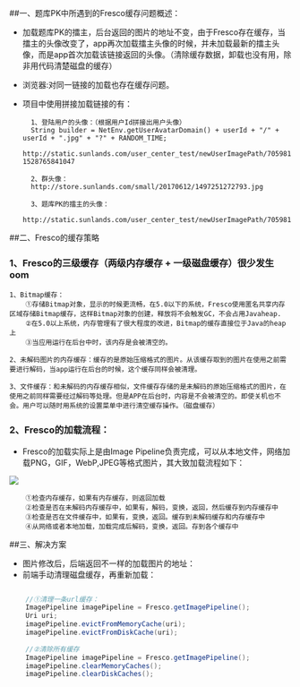##一、题库PK中所遇到的Fresco缓存问题概述：
- 加载题库PK的擂主，后台返回的图片的地址不变，由于Fresco存在缓存，当擂主的头像改变了，app再次加载擂主头像的时候，并未加载最新的擂主头像，而是app首次加载该链接返回的头像。（清除缓存数据，卸载也没有用，除非用代码清楚磁盘的缓存）

- 浏览器:对同一链接的加载也存在缓存问题。

- 项目中使用拼接加载链接的有：

		1、登陆用户的头像：（根据用户Id拼接出用户头像）
		String builder = NetEnv.getUserAvatarDomain() + userId + "/" + userId + ".jpg" + "?" + RANDOM_TIME;
		http://static.sunlands.com/user_center_test/newUserImagePath/705981/705981.jpg?1528765841047

		2、群头像：
		http://store.sunlands.com/small/20170612/1497251272793.jpg

		3、题库PK的擂主的头像：
		http://static.sunlands.com/user_center_test/newUserImagePath/705981/705981.jpg

##二、Fresco的缓存策略

### 1、Fresco的三级缓存（两级内存缓存 + 一级磁盘缓存）很少发生oom

	1、Bitmap缓存：
		①存储Bitmap对象，显示的时候更流畅，在5.0以下的系统，Fresco使用匿名共享内存区域存储Bitmap缓存，这样Bitmap对象的创建，释放将不会触发GC，不会占用Javaheap.
		②在5.0以上系统，内存管理有了很大程度的改进，Bitmap的缓存直接位于Java的heap上
		③当应用运行在后台中时，该内存是会被清空的。
	
	2、未解码图片的内存缓存：缓存的是原始压缩格式的图片。从该缓存取到的图片在使用之前需要进行解码，当app运行在后台的时候，这个缓存同样会被清理。
	
	3、文件缓存：和未解码的内存缓存相似，文件缓存存储的是未解码的原始压缩格式的图片，在使用之前同样需要经过解码等处理。但是APP在后台时，内容是不会被清空的。即使关机也不会。用户可以随时用系统的设置菜单中进行清空缓存操作。（磁盘缓存）

### 2、Fresco的加载流程：
- Fresco的加载实际上是由Image Pipeline负责完成，可以从本地文件，网络加载PNG，GIF，WebP,JPEG等格式图片，其大致加载流程如下：

![](https://i.imgur.com/LDjDMr4.jpg)

		①检查内存缓存，如果有内存缓存，则返回加载
		②检查是否在未解码内存缓存中，如果有，解码，变换，返回，然后缓存到内存缓存中
		③检查是否在文件缓存中，如果有，变换，返回。缓存到未解码缓存和内存缓存中
		④从网络或者本地加载，加载完成后解码，变换，返回。存到各个缓存中

##三、解决方案
- 图片修改后，后端返回不一样的加载图片的地址：
- 前端手动清理磁盘缓存，再重新加载：

```java

    //①清理一条url缓存：
   	ImagePipeline imagePipeline = Fresco.getImagePipeline();
   	Uri uri;
   	imagePipeline.evictFromMemoryCache(uri);
   	imagePipeline.evictFromDiskCache(uri);
   	
   	//②清除所有缓存
   	ImagePipeline imagePipeline = Fresco.getImagePipeline();
   	imagePipeline.clearMemoryCaches();
   	imagePipeline.clearDiskCaches();
```

